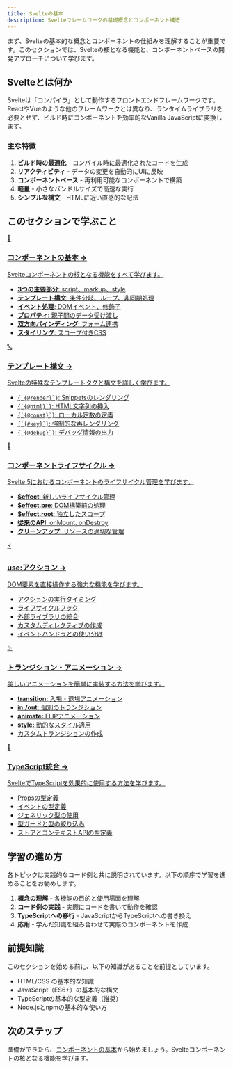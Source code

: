 ```yaml
---
title: Svelteの基本
description: Svelteフレームワークの基礎概念とコンポーネント構造
---
```


<script>
  import { base } from '$app/paths';
</script>


まず、Svelteの基本的な概念とコンポーネントの仕組みを理解することが重要です。このセクションでは、Svelteの核となる機能と、コンポーネントベースの開発アプローチについて学びます。

## Svelteとは何か

Svelteは「コンパイラ」として動作するフロントエンドフレームワークです。ReactやVueのような他のフレームワークとは異なり、ランタイムライブラリを必要とせず、ビルド時にコンポーネントを効率的なVanilla JavaScriptに変換します。

### 主な特徴

1. **ビルド時の最適化** - コンパイル時に最適化されたコードを生成
2. **リアクティビティ** - データの変更を自動的にUIに反映
3. **コンポーネントベース** - 再利用可能なコンポーネントで構築
4. **軽量** - 小さなバンドルサイズで高速な実行
5. **シンプルな構文** - HTMLに近い直感的な記法

## このセクションで学ぶこと

<div class="grid grid-cols-1 md:grid-cols-2 gap-4 my-8 auto-rows-[1fr]">
  <a href="{base}/svelte-basics/component-basics/" class="flex no-underline group h-full">
    <div class="p-4 border border-gray-2 dark:border-gray-7 rounded-lg shadow-md hover:shadow-lg hover:border-pink-400 dark:hover:border-pink-400 transition-all cursor-pointer flex flex-col w-full">
      <div class="text-3xl mb-2">🧩</div>
      <h3 class="font-bold text-lg mb-2 text-pink-600 dark:text-pink-400 group-hover:text-pink-700 dark:group-hover:text-pink-300 transition-colors">
        コンポーネントの基本
        <span class="inline-block ml-1 text-xs opacity-60">→</span>
      </h3>
      <p class="text-sm mb-3 text-gray-7 dark:text-gray-3">Svelteコンポーネントの核となる機能をすべて学びます。</p>
      <ul class="text-sm text-gray-6 dark:text-gray-4 space-y-1 flex-grow">
        <li><strong>3つの主要部分</strong>: script、markup、style</li>
        <li><strong>テンプレート構文</strong>: 条件分岐、ループ、非同期処理</li>
        <li><strong>イベント処理</strong>: DOMイベント、修飾子</li>
        <li><strong>プロパティ</strong>: 親子間のデータ受け渡し</li>
        <li><strong>双方向バインディング</strong>: フォーム連携</li>
        <li><strong>スタイリング</strong>: スコープ付きCSS</li>
      </ul>
    </div>
  </a>
  
  <a href="{base}/svelte-basics/template-syntax/" class="flex no-underline group h-full">
    <div class="p-4 border border-gray-2 dark:border-gray-7 rounded-lg shadow-md hover:shadow-lg hover:border-pink-400 dark:hover:border-pink-400 transition-all cursor-pointer flex flex-col w-full">
      <div class="text-3xl mb-2">🔤</div>
      <h3 class="font-bold text-lg mb-2 text-pink-600 dark:text-pink-400 group-hover:text-pink-700 dark:group-hover:text-pink-300 transition-colors">
        テンプレート構文
        <span class="inline-block ml-1 text-xs opacity-60">→</span>
      </h3>
      <p class="text-sm mb-3 text-gray-7 dark:text-gray-3">Svelteの特殊なテンプレートタグと構文を詳しく学びます。</p>
      <ul class="text-sm text-gray-6 dark:text-gray-4 space-y-1 flex-grow">
        <li><code>{`{@render}`}</code>: Snippetsのレンダリング</li>
        <li><code>{`{@html}`}</code>: HTML文字列の挿入</li>
        <li><code>{`{@const}`}</code>: ローカル定数の定義</li>
        <li><code>{`{#key}`}</code>: 強制的な再レンダリング</li>
        <li><code>{`{@debug}`}</code>: デバッグ情報の出力</li>
      </ul>
    </div>
  </a>
  
  <a href="{base}/svelte-basics/component-lifecycle/" class="flex no-underline group h-full">
    <div class="p-4 border border-gray-2 dark:border-gray-7 rounded-lg shadow-md hover:shadow-lg hover:border-pink-400 dark:hover:border-pink-400 transition-all cursor-pointer flex flex-col w-full">
      <div class="text-3xl mb-2">🔄</div>
      <h3 class="font-bold text-lg mb-2 text-pink-600 dark:text-pink-400 group-hover:text-pink-700 dark:group-hover:text-pink-300 transition-colors">
        コンポーネントライフサイクル
        <span class="inline-block ml-1 text-xs opacity-60">→</span>
      </h3>
      <p class="text-sm mb-3 text-gray-7 dark:text-gray-3">Svelte 5におけるコンポーネントのライフサイクル管理を学びます。</p>
      <ul class="text-sm text-gray-6 dark:text-gray-4 space-y-1 flex-grow">
        <li><strong>$effect</strong>: 新しいライフサイクル管理</li>
        <li><strong>$effect.pre</strong>: DOM構築前の処理</li>
        <li><strong>$effect.root</strong>: 独立したスコープ</li>
        <li><strong>従来のAPI</strong>: onMount, onDestroy</li>
        <li><strong>クリーンアップ</strong>: リソースの適切な管理</li>
      </ul>
    </div>
  </a>
  
  <a href="{base}/svelte-basics/actions/" class="flex no-underline group h-full">
    <div class="p-4 border border-gray-2 dark:border-gray-7 rounded-lg shadow-md hover:shadow-lg hover:border-pink-400 dark:hover:border-pink-400 transition-all cursor-pointer flex flex-col w-full">
      <div class="text-3xl mb-2">⚡</div>
      <h3 class="font-bold text-lg mb-2 text-pink-600 dark:text-pink-400 group-hover:text-pink-700 dark:group-hover:text-pink-300 transition-colors">
        use:アクション
        <span class="inline-block ml-1 text-xs opacity-60">→</span>
      </h3>
      <p class="text-sm mb-3 text-gray-7 dark:text-gray-3">DOM要素を直接操作する強力な機能を学びます。</p>
      <ul class="text-sm text-gray-6 dark:text-gray-4 space-y-1 flex-grow">
        <li>アクションの実行タイミング</li>
        <li>ライフサイクルフック</li>
        <li>外部ライブラリの統合</li>
        <li>カスタムディレクティブの作成</li>
        <li>イベントハンドラとの使い分け</li>
      </ul>
    </div>
  </a>
  
  <a href="{base}/svelte-basics/transitions/" class="flex no-underline group h-full">
    <div class="p-4 border border-gray-2 dark:border-gray-7 rounded-lg shadow-md hover:shadow-lg hover:border-pink-400 dark:hover:border-pink-400 transition-all cursor-pointer flex flex-col w-full">
      <div class="text-3xl mb-2">✨</div>
      <h3 class="font-bold text-lg mb-2 text-pink-600 dark:text-pink-400 group-hover:text-pink-700 dark:group-hover:text-pink-300 transition-colors">
        トランジション・アニメーション
        <span class="inline-block ml-1 text-xs opacity-60">→</span>
      </h3>
      <p class="text-sm mb-3 text-gray-7 dark:text-gray-3">美しいアニメーションを簡単に実装する方法を学びます。</p>
      <ul class="text-sm text-gray-6 dark:text-gray-4 space-y-1 flex-grow">
        <li><strong>transition:</strong> 入場・退場アニメーション</li>
        <li><strong>in:/out:</strong> 個別のトランジション</li>
        <li><strong>animate:</strong> FLIPアニメーション</li>
        <li><strong>style:</strong> 動的なスタイル適用</li>
        <li>カスタムトランジションの作成</li>
      </ul>
    </div>
  </a>
  
  <a href="{base}/svelte-basics/typescript-integration/" class="flex no-underline group h-full">
    <div class="p-4 border border-gray-2 dark:border-gray-7 rounded-lg shadow-md hover:shadow-lg hover:border-pink-400 dark:hover:border-pink-400 transition-all cursor-pointer flex flex-col w-full">
      <div class="text-3xl mb-2">📘</div>
      <h3 class="font-bold text-lg mb-2 text-pink-600 dark:text-pink-400 group-hover:text-pink-700 dark:group-hover:text-pink-300 transition-colors">
        TypeScript統合
        <span class="inline-block ml-1 text-xs opacity-60">→</span>
      </h3>
      <p class="text-sm mb-3 text-gray-7 dark:text-gray-3">SvelteでTypeScriptを効果的に使用する方法を学びます。</p>
      <ul class="text-sm text-gray-6 dark:text-gray-4 space-y-1 flex-grow">
        <li>Propsの型定義</li>
        <li>イベントの型定義</li>
        <li>ジェネリック型の使用</li>
        <li>型ガードと型の絞り込み</li>
        <li>ストアとコンテキストAPIの型定義</li>
      </ul>
    </div>
  </a>
</div>

## 学習の進め方

各トピックは実践的なコード例と共に説明されています。以下の順序で学習を進めることをお勧めします。

1. **概念の理解** - 各機能の目的と使用場面を理解
2. **コード例の実践** - 実際にコードを書いて動作を確認
3. **TypeScriptへの移行** - JavaScriptからTypeScriptへの書き換え
4. **応用** - 学んだ知識を組み合わせて実際のコンポーネントを作成

## 前提知識

このセクションを始める前に、以下の知識があることを前提としています。

- HTML/CSS の基本的な知識
- JavaScript（ES6+）の基本的な構文
- TypeScriptの基本的な型定義（推奨）
- Node.jsとnpmの基本的な使い方

## 次のステップ

準備ができたら、[コンポーネントの基本](/svelte-basics/component-basics/)から始めましょう。Svelteコンポーネントの核となる機能を学びます。